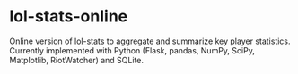 # lol-stats-online

Online version of [lol-stats](https://github.com/jproddy/lol-stats) to aggregate and summarize key player statistics. Currently implemented with Python (Flask, pandas, NumPy, SciPy, Matplotlib, RiotWatcher) and SQLite.
